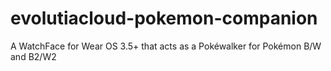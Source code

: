# evolutiacloud-pokemon-companion
A WatchFace for Wear OS 3.5+ that acts as a Pokéwalker for Pokémon B/W and B2/W2
